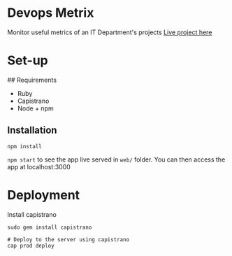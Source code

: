 # Devops Metrix

Monitor useful metrics of an IT Department's projects
[Live project here](http://62.4.19.90)

# Set-up

## Requirements

* Ruby
* Capistrano
* Node + npm

## Installation

    npm install

`npm start` to see the app live served in `web/` folder.
You can then access the app at localhost:3000

# Deployment

Install capistrano

    sudo gem install capistrano

    # Deploy to the server using capistrano
    cap prod deploy
